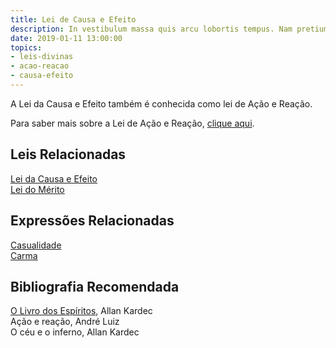 ```yaml
---
title: Lei de Causa e Efeito
description: In vestibulum massa quis arcu lobortis tempus. Nam pretium arcu in odio vulputate luctus.
date: 2019-01-11 13:00:00
topics: 
- leis-divinas
- acao-reacao
- causa-efeito
---
```


A Lei da Causa e Efeito também é conhecida como lei de Ação e Reação.

Para saber mais sobre a Lei de Ação e Reação, [clique aqui](../acao-reacao).


## Leis Relacionadas
[Lei da Causa e Efeito](../cause-effect)  
[Lei do Mérito](../merito)  

## Expressões Relacionadas
[Casualidade](/sobre/casualidade)  
[Carma](/sobre/carma)

## Bibliografia Recomendada
[O Livro dos Espíritos](/livros/livro-dos-espiritos), Allan Kardec  
Ação e reação, André Luiz  
O céu e o inferno, Allan Kardec  
